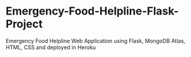 # Emergency-Food-Helpline-Flask-Project
Emergency Food Helpline Web Application using Flask, MongoDB Atlas, HTML, CSS and deployed in Heroku
